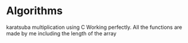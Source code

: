 # Algorithms
karatsuba multiplication using C
Working perfectly. All the functions are made by me including the length of the array
